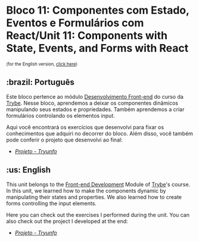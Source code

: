 # Bloco 11: Componentes com Estado, Eventos e Formulários com React/Unit 11: Components with State, Events, and Forms with React
<small>(for the English version, <a href="#en">click here</a>)</small>
<h2>:brazil: Português</h2>
<p>Este bloco pertence ao módulo <a href="https://github.com/raphaelalmeidamartins/trybe_exercicios/tree/main/2_Desenvolvimento-Front-end" rel="prev">Desenvolvimento Front-end</a> do curso da <a href="https://www.betrybe.com/">Trybe</a>. Nesse bloco, aprendemos a deixar os componentes dinâmicos manipulando seus estados e propriedades. Também aprendemos a criar formulários controlando os elementos input.</p>
<p>Aqui você encontrará os exercícios que desenvolvi para fixar os conhecimentos que adquiri no decorrer do bloco. Além disso, você também pode conferir o projeto que desenvolvi ao final:</p>

- _[Projeto - Tryunfo](https://github.com/raphaelalmeidamartins/sonic-trumps)_

<h2 id="en">:us: English</h2>
<p>This unit belongs to the <a href="https://github.com/raphaelalmeidamartins/trybe_exercicios/tree/main/2_Desenvolvimento-Front-end">Front-end Development</a> Module of <a href="https://www.betrybe.com/">Trybe</a>'s course. In this unit, we learned how to make the components dynamic by manipulating their states and properties. We also learned how to create forms controlling the input elements.</p>
<p>Here you can check out the exercises I performed during the unit. You can also check out the project I developed at the end:</p>

- _[Projeto - Tryunfo](https://github.com/raphaelalmeidamartins/sonic-trumps)_
